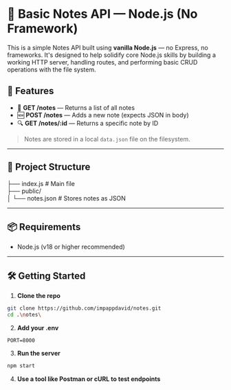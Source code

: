 # 📝 Basic Notes API — Node.js (No Framework)

This is a simple Notes API built using **vanilla Node.js** — no Express, no frameworks. It's designed to help solidify core Node.js skills by building a working HTTP server, handling routes, and performing basic CRUD operations with the file system.

## 🚀 Features

- 📄 **GET /notes** — Returns a list of all notes
- 🆕 **POST /notes** — Adds a new note (expects JSON in body)
- 🔍 **GET /notes/:id** — Returns a specific note by ID

> Notes are stored in a local `data.json` file on the filesystem.

---

## 📂 Project Structure

├── index.js # Main file<br>
├── public/<br>
│ └── notes.json # Stores notes as JSON

---

## 📦 Requirements

- Node.js (v18 or higher recommended)

---

## 🛠️ Getting Started

1. **Clone the repo**
```bash
git clone https://github.com/impappdavid/notes.git
cd .\notes\ 
```

2. **Add your .env**
```env
PORT=8000
```

3. **Run the server**
```bash
npm start
```

4. **Use a tool like Postman or cURL to test endpoints**
